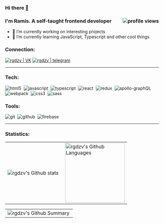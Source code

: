 ### Hi there 👋

### I'm Ramis. A self-taught frontend developer<img align="right" src="https://komarev.com/ghpvc/?username=rgdzv&color=ff0000&style=for-the-badge" alt="profile views">


- 🔭 I’m currently working on interesting projects
- 🌱 I’m currently learning JavaScript, Typescript and other cool things


### Connection:
[<img alt="rgdzv | VK" src="https://img.shields.io/badge/vk-4680C2.svg?&style=for-the-badge&logo=vk&logoColor=white"/>](https://vk.com/rgadzhiomarov)
[<img alt="rgdzv | telegram" src="https://img.shields.io/badge/Telegram-2CA5E0?style=for-the-badge&logo=telegram&logoColor=white"/>](https://t.me/rgdzv)

---

### Tech:
<img alt="html5" src="https://img.shields.io/badge/html-E34F26.svg?&style=for-the-badge&logo=html5&logoColor=fff" />&nbsp;
<img alt="javascript" src="https://img.shields.io/badge/javascript-F7DF1E.svg?&style=for-the-badge&logo=javascript&logoColor=fff" />&nbsp;
<img alt="typescript" src="https://img.shields.io/badge/typescript-007ACC.svg?&style=for-the-badge&logo=typescript&logoColor=fff" />&nbsp;
<img alt="react" src="https://img.shields.io/badge/react-61DAFB.svg?&style=for-the-badge&logo=react&logoColor=fff" />&nbsp;
<img alt="redux" src="https://img.shields.io/badge/redux-764ABC.svg?&style=for-the-badge&logo=redux&logoColor=fff" />&nbsp;
<img alt="apollo-graphQL" src="https://img.shields.io/badge/-ApolloGraphQL-311C87?style=for-the-badge&logo=apollo-graphql&logoColor=white" />&nbsp;
<img alt="webpack" src="https://img.shields.io/badge/webpack-%238DD6F9.svg?style=for-the-badge&logo=webpack&logoColor=white" />&nbsp;
<img alt="css3" src="https://img.shields.io/badge/css-1572B6.svg?&style=for-the-badge&logo=css3&logoColor=fff" />&nbsp;
<img alt="sass" src="https://img.shields.io/badge/sass-CF649A.svg?&style=for-the-badge&logo=sass&logoColor=fff" />&nbsp;

### Tools:
<img alt="git" src="https://img.shields.io/badge/git-F05033.svg?&style=for-the-badge&logo=git&logoColor=fff" />&nbsp;
<img alt="github" src="https://img.shields.io/badge/github-000.svg?&style=for-the-badge&logo=github&logoColor=fff" />&nbsp;
<img alt="firebase" src="https://img.shields.io/badge/firebase-%23039BE5.svg?style=for-the-badge&logo=firebase&logoColor=fff" />&nbsp;

---

### Statistics:

<table>
  <tr>
    <td>
      <img align="left" src="https://github-profile-summary-cards.vercel.app/api/cards/profile-details?username=rgdzv&theme=monokai" alt="rgdzv's Github stats" />
    </td>
    <td>
      <img height="195px" align="right" alt="rgdzv's Github Languages" src="https://github-readme-stats-eight-theta.vercel.app/api/top-langs/?username=rgdzv&theme=monokai&layout=compact" />
    </td>
  </tr>
</table>

<table>
  <tr>
    <td>
      <img align="left" alt="rgdzv's Github Summary" src="http://github-profile-summary-cards.vercel.app/api/cards/stats?username=rgdzv&theme=monokai">
    </td>
  </tr>
</table>


